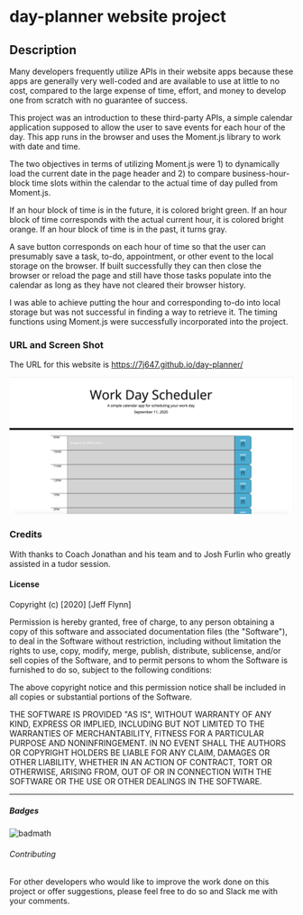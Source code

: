 # day-planner website project

## Description 

Many developers frequently utilize APIs in their website apps because these apps are generally very well-coded and are available to use at little to no cost, compared to the large expense of time, effort, and money to develop one from scratch with no guarantee of success.

This project was an introduction to these third-party APIs, a simple calendar application supposed to allow the user to save events for each hour of the day.  This app runs in the browser and uses the Moment.js library to work with date and time.

The two objectives in terms of utilizing Moment.js were 1) to dynamically load the current date in the page header and 2) to compare business-hour-block time slots within the calendar to the actual time of day pulled from Moment.js.

If an hour block of time is in the future, it is colored bright green.  If an hour block of time corresponds with the actual current hour, it is colored bright orange.  If an hour block of time is in the past, it turns gray.

A save button corresponds on each hour of time so that the user can presumably save a task, to-do, appointment, or other event to the local storage on the browser.  If built successfully they can then close the browser or reload the page and still have those tasks populate into the calendar as long as they have not cleared their browser history.

I was able to achieve putting the hour and corresponding to-do into local storage but was not successful in finding a way to retrieve it.  The timing functions using Moment.js were successfully incorporated into the project.


### URL and Screen Shot

The URL for this website is https://7j647.github.io/day-planner/

<img src ="./ScreenShot.jpg" alt= "Day planner app screen shot">

### Credits

With thanks to Coach Jonathan and his team and to Josh Furlin who greatly assisted in a tudor session.


#### License

Copyright (c) [2020] [Jeff Flynn]

Permission is hereby granted, free of charge, to any person obtaining a copy
of this software and associated documentation files (the "Software"), to deal
in the Software without restriction, including without limitation the rights
to use, copy, modify, merge, publish, distribute, sublicense, and/or sell
copies of the Software, and to permit persons to whom the Software is
furnished to do so, subject to the following conditions:

The above copyright notice and this permission notice shall be included in all
copies or substantial portions of the Software.

THE SOFTWARE IS PROVIDED "AS IS", WITHOUT WARRANTY OF ANY KIND, EXPRESS OR
IMPLIED, INCLUDING BUT NOT LIMITED TO THE WARRANTIES OF MERCHANTABILITY,
FITNESS FOR A PARTICULAR PURPOSE AND NONINFRINGEMENT. IN NO EVENT SHALL THE
AUTHORS OR COPYRIGHT HOLDERS BE LIABLE FOR ANY CLAIM, DAMAGES OR OTHER
LIABILITY, WHETHER IN AN ACTION OF CONTRACT, TORT OR OTHERWISE, ARISING FROM,
OUT OF OR IN CONNECTION WITH THE SOFTWARE OR THE USE OR OTHER DEALINGS IN THE
SOFTWARE.

---

##### Badges

![badmath](https://img.shields.io/github/languages/top/nielsenjared/badmath)


###### Contributing

For other developers who would like to improve the work done on this project or offer suggestions, please feel free to do so and Slack me with your comments.
